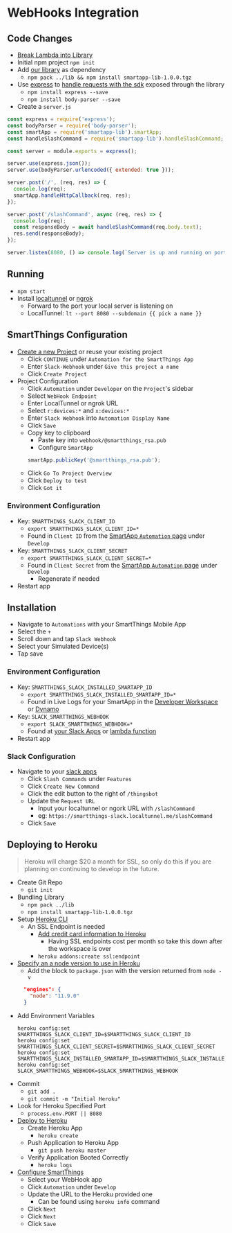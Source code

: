 # WebHooks Integration

## Code Changes

* [Break Lambda into Library](../README.md)
* Initial npm project `npm init`
* Add [our library](../lib/README.md) as dependency
    * `npm pack ../lib && npm install smartapp-lib-1.0.0.tgz`
* Use [express](https://expressjs.com/) to [handle requests with the sdk](https://github.com/SmartThingsCommunity/smartapp-sdk-nodejs/#running-it-as-a-web-service) exposed through the library
    * `npm install express --save`
    * `npm install body-parser --save`
* Create a `server.js`
```javascript
const express = require('express');
const bodyParser = require('body-parser');
const smartApp = require('smartapp-lib').smartApp;
const handleSlashCommand = require('smartapp-lib').handleSlashCommand;

const server = module.exports = express();

server.use(express.json());
server.use(bodyParser.urlencoded({ extended: true }));

server.post('/', (req, res) => {
  console.log(req);
  smartApp.handleHttpCallback(req, res);
});

server.post('/slashCommand', async (req, res) => {
  console.log(req);
  const responseBody = await handleSlashCommand(req.body.text);
  res.send(responseBody);
});

server.listen(8080, () => console.log(`Server is up and running on port 8080`));
```

## Running

* `npm start`
* Install [localtunnel](https://localtunnel.github.io/www/) or [ngrok](https://ngrok.com/download)
    * Forward to the port your local server is listening on
    * LocalTunnel: `lt --port 8080 --subdomain {{ pick a name }}`

## SmartThings Configuration

* [Create a new Project](https://smartthings.developer.samsung.com/workspace/projects/new) or reuse your existing project
    * Click `CONTINUE` under `Automation for the SmartThings App`
    * Enter `Slack-Webhook` under `Give this project a name`
    * Click `Create Project`
* Project Configuration
    * Click `Automation` under `Developer` on the `Project`'s sidebar
    * Select `WebHook Endpoint`
    * Enter LocalTunnel or ngrok URL
    * Select `r:devices:*` and `x:devices:*`
    * Enter `Slack Webhook` into `Automation Display Name`
    * Click `Save`
    * Copy key to clipboard
        * Paste key into `webhook/@smartthings_rsa.pub`
        * Configure `SmartApp`
        ```javascript
        smartApp.publicKey('@smartthings_rsa.pub');
        ```
    * Click `Go To Project Overview`
    * Click `Deploy to test`
    * Click `Got it`

### Environment Configuration

* Key: `SMARTTHINGS_SLACK_CLIENT_ID` 
    * `export SMARTTHINGS_SLACK_CLIENT_ID=*`
    * Found in `Client ID` from the [SmartApp `Automation` page](https://smartthings.developer.samsung.com/workspace/projects) under `Develop`
* Key: `SMARTTHINGS_SLACK_CLIENT_SECRET`
    * `export SMARTTHINGS_SLACK_CLIENT_SECRET=*`
    * Found in `Client Secret` from the [SmartApp `Automation` page](https://smartthings.developer.samsung.com/workspace/projects) under `Develop`
        * Regenerate if needed
* Restart app

## Installation

* Navigate to `Automations` with your SmartThings Mobile App
* Select the `+`
* Scroll down and tap `Slack Webhook`
* Select your Simulated Device(s)
* Tap save

### Environment Configuration

* Key: `SMARTTHINGS_SLACK_INSTALLED_SMARTAPP_ID`
    * `export SMARTTHINGS_SLACK_INSTALLED_SMARTAPP_ID=*`   
    * Found in Live Logs for your SmartApp in the
    [Developer Workspace](https://smartthings.developer.samsung.com/workspace/projects)
    or [Dynamo](https://console.aws.amazon.com/dynamodb/home?region=us-east-2#tables:selected=smartthings-slack-context-store;tab=items)
* Key: `SLACK_SMARTTHINGS_WEBHOOK`
    * `export SLACK_SMARTTHINGS_WEBHOOK=*`
    * Found at [your Slack Apps](https://api.slack.com/apps) or [lambda function](https://console.aws.amazon.com/lambda/home?region=us-east-2#/functions/SmartThings-Slack?tab=graph)
* Restart app

### Slack Configuration

* Navigate to your [slack apps](https://api.slack.com/apps)
    * Click `Slash Commands` under `Features`
    * Click `Create New Command`
    * Click the edit button to the right of `/thingsbot`
    * Update the `Request URL`
        * Input your localtunnel or ngork URL with `/slashCommand`
        * eg: `https://smartthings-slack.localtunnel.me/slashCommand`
    * Click `Save`

## Deploying to Heroku

>  Heroku will charge $20 a month for SSL, so only do this if you are
planning on continuing to develop in the future.

* Create Git Repo
    * `git init`
* Bundling Library
    * `npm pack ../lib`
    * `npm install smartapp-lib-1.0.0.tgz`
* Setup [Heroku CLI](https://devcenter.heroku.com/articles/getting-started-with-nodejs#set-up)
    * An SSL Endpoint is needed
        * [Add credit card information to Heroku](https://dashboard.heroku.com/account/billing)
            * Having SSL endpoints cost per month so take this down after the workspace is over
        * `heroku addons:create ssl:endpoint`
* [Specify an a node version to use in Heroku](https://devcenter.heroku.com/articles/nodejs-support#specifying-a-node-js-version)
    * Add the block to `package.json` with the version returned from `node -v`
    ```json
      "engines": {
        "node": "11.9.0"
      }
    ```
* Add Environment Variables
    ```
    heroku config:set SMARTTHINGS_SLACK_CLIENT_ID=$SMARTTHINGS_SLACK_CLIENT_ID
    heroku config:set SMARTTHINGS_SLACK_CLIENT_SECRET=$SMARTTHINGS_SLACK_CLIENT_SECRET
    heroku config:set SMARTTHINGS_SLACK_INSTALLED_SMARTAPP_ID=$SMARTTHINGS_SLACK_INSTALLED_SMARTAPP_ID
    heroku config:set SLACK_SMARTTHINGS_WEBHOOK=$SLACK_SMARTTHINGS_WEBHOOK
    ````
* Commit
    * `git add .`
    * `git commit -m "Initial Heroku"`
* Look for Heroku Specified Port
    * `process.env.PORT || 8080`
* [Deploy to Heroku](https://devcenter.heroku.com/articles/getting-started-with-nodejs#deploy-the-app)
    * Create Heroku App
        * `heroku create`
    * Push Application to Heroku App
        * `git push heroku master`
    * Verify Application Booted Correctly
        * `heroku logs`
* [Configure SmartThings](https://smartthings.developer.samsung.com/workspace/projects)
    * Select your WebHook app
    * Click `Automation` under `Develop`
    * Update the URL to the Heroku provided one
        * Can be found using `heroku info` command
    * Click `Next`
    * Click `Next`
    * Click `Save`

